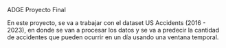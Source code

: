 ADGE
Proyecto Final

En este proyecto, se va a trabajar con el dataset US Accidents (2016 - 2023), en donde se van a procesar los datos y se va a predecir la cantidad de accidentes que pueden ocurrir en un día usando una ventana temporal.